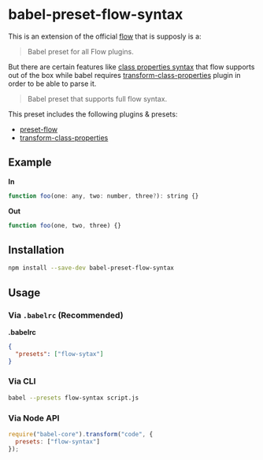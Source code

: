 # babel-preset-flow-syntax

This is an extension of the official [flow][preset-flow] that is supposly is a:

> Babel preset for all Flow plugins.

But there are certain features like [class properties syntax][] that flow
supports out of the box while babel requires [transform-class-properties][]
plugin in order to be able to parse it.


> Babel preset that supports full flow syntax.

This preset includes the following plugins & presets:

- [preset-flow][]
- [transform-class-properties][]

## Example

**In**

```javascript
function foo(one: any, two: number, three?): string {}
```

**Out**

```javascript
function foo(one, two, three) {}
```

## Installation

```sh
npm install --save-dev babel-preset-flow-syntax
```

## Usage

### Via `.babelrc` (Recommended)

**.babelrc**

```json
{
  "presets": ["flow-sytax"]
}
```

### Via CLI

```sh
babel --presets flow-syntax script.js
```

### Via Node API

```javascript
require("babel-core").transform("code", {
  presets: ["flow-syntax"]
});
```

[preset-flow]:https://babeljs.io/docs/plugins/preset-flow/
[class properties syntax]:https://tc39.github.io/proposal-class-public-fields/
[transform-class-properties]:https://babeljs.io/docs/plugins/transform-class-properties/